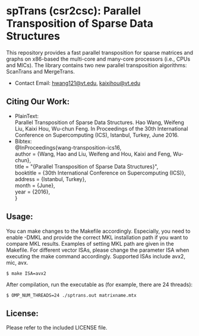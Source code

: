# spTrans (csr2csc): Parallel Transposition of Sparse Data Structures
This repository provides a fast parallel transposition for sparse matrices and graphs on x86-based the multi-core and many-core processors (i.e., CPUs and MICs). The library contains two new parallel transposition algorithms: ScanTrans and MergeTrans. 

* Contact Email: hwang121@vt.edu, kaixihou@vt.edu


## Citing Our Work:
* PlainText:  
Parallel Transposition of Sparse Data Structures. 
Hao Wang, Weifeng Liu, Kaixi Hou, Wu-chun Feng.
In Proceedings of the 30th International Conference on Supercomputing (ICS), 
Istanbul, Turkey, 
June 2016.
* Bibtex:  
@InProceedings{wang-transposition-ics16,  
	author =	{Wang, Hao and Liu, Weifeng and Hou, Kaixi and Feng, Wu-chun},  
	title = 	"{Parallel Transposition of Sparse Data Structures}",  
	booktitle =	{30th International Conference on Supercomputing (ICS)},  
	address =	{Istanbul, Turkey},  
	month =	{June},  
	year =	{2016},  
}

## Usage:
You can make changes to the Makefile accordingly. Especially, you need to enable -DMKL and provide the correct 
MKL installation path if you want to compare MKL results. Examples of setting MKL path are given in the Makefile.
For different vector ISAs, please change the parameter ISA when executing the make command accordingly. Supported ISAs include avx2, mic, avx. 
```
$ make ISA=avx2
```
After compilation, run the executable as (for example, there are 24 threads):
```
$ OMP_NUM_THREADS=24 ./sptrans.out matrixname.mtx
```

## License: 
Please refer to the included LICENSE file.

